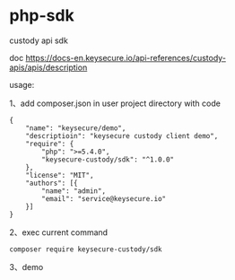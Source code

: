 # php-sdk


custody api sdk

doc https://docs-en.keysecure.io/api-references/custody-apis/apis/description

usage:

1、add composer.json in user project directory with code

```
{
    "name": "keysecure/demo",
    "descriptioin": "keysecure custody client demo",
    "require": {
        "php": ">=5.4.0",
        "keysecure-custody/sdk": "^1.0.0"
    },
    "license": "MIT",
    "authors": [{
        "name": "admin",
        "email": "service@keysecure.io"
    }]
}
```

2、exec current command
```
composer require keysecure-custody/sdk
```
3、demo